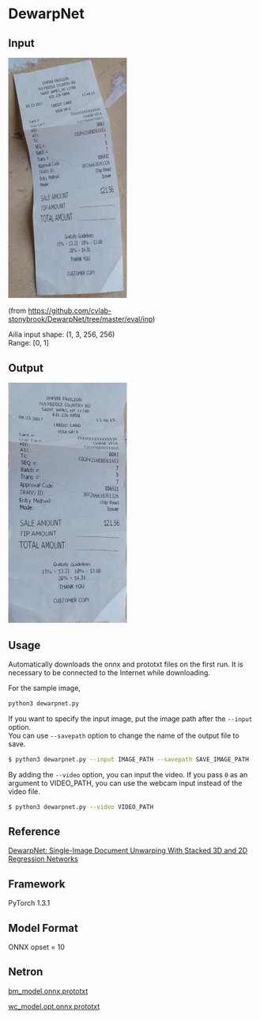 # DewarpNet

## Input
<!-- ![input_image](test.png) -->
<img src='test.png' width='240px'>

(from https://github.com/cvlab-stonybrook/DewarpNet/tree/master/eval/inp)

Ailia input shape: (1, 3, 256, 256)  
Range: [0, 1]

## Output
<!-- ![Result_image](output.png) -->
<img src='output.png' width='240px'>

## Usage
Automatically downloads the onnx and prototxt files on the first run.
It is necessary to be connected to the Internet while downloading.

For the sample image,
``` bash
python3 dewarpnet.py 
```

If you want to specify the input image, put the image path after the `--input` option.  
You can use `--savepath` option to change the name of the output file to save.
```bash
$ python3 dewarpnet.py --input IMAGE_PATH --savepath SAVE_IMAGE_PATH
```

By adding the `--video` option, you can input the video. 
If you pass `0` as an argument to VIDEO_PATH, you can use the webcam input instead of the video file.
```bash
$ python3 dewarpnet.py --video VIDEO_PATH
```

## Reference
[DewarpNet: Single-Image Document Unwarping With Stacked 3D and 2D Regression Networks](https://github.com/cvlab-stonybrook/DewarpNet)

## Framework
PyTorch 1.3.1

## Model Format
ONNX opset = 10

## Netron

[bm_model.onnx.prototxt](https://lutzroeder.github.io/netron/?url=https://storage.googleapis.com/ailia-models/dewarpnet/bm_model.onnx.prototxt)

[wc_model.opt.onnx.prototxt](https://lutzroeder.github.io/netron/?url=https://storage.googleapis.com/ailia-models/dewarpnet/wc_model.onnx.prototxt)

